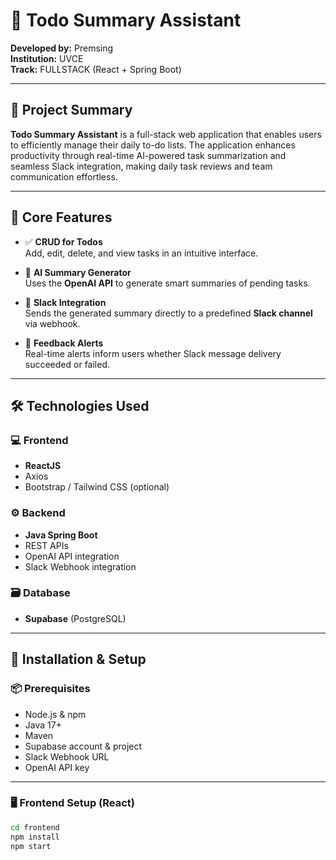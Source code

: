 # 📝 Todo Summary Assistant

**Developed by:** Premsing  
**Institution:** UVCE  
**Track:** FULLSTACK (React + Spring Boot)

---

## 📌 Project Summary

**Todo Summary Assistant** is a full-stack web application that enables users to efficiently manage their daily to-do lists. The application enhances productivity through real-time AI-powered task summarization and seamless Slack integration, making daily task reviews and team communication effortless.

---

## 🚀 Core Features

- ✅ **CRUD for Todos**  
  Add, edit, delete, and view tasks in an intuitive interface.

- 🤖 **AI Summary Generator**  
  Uses the **OpenAI API** to generate smart summaries of pending tasks.

- 💬 **Slack Integration**  
  Sends the generated summary directly to a predefined **Slack channel** via webhook.

- 🔔 **Feedback Alerts**  
  Real-time alerts inform users whether Slack message delivery succeeded or failed.

---

## 🛠️ Technologies Used

### 💻 Frontend
- **ReactJS**
- Axios
- Bootstrap / Tailwind CSS (optional)

### ⚙️ Backend
- **Java Spring Boot**
- REST APIs
- OpenAI API integration
- Slack Webhook integration

### 🗃️ Database
- **Supabase** (PostgreSQL)

---

## 🔧 Installation & Setup

### 📦 Prerequisites
- Node.js & npm
- Java 17+
- Maven
- Supabase account & project
- Slack Webhook URL
- OpenAI API key

---

### 🖥️ Frontend Setup (React)

```bash
cd frontend
npm install
npm start
